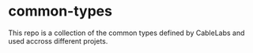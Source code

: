 # common-types

This repo is a collection of the common types defined by CableLabs and used accross different projets.
